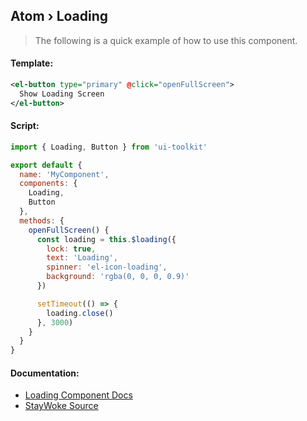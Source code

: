 Atom › Loading
---

> The following is a quick example of how to use this component.


#### Template:

```xml
<el-button type="primary" @click="openFullScreen">
  Show Loading Screen
</el-button>
```


#### Script:
```js
import { Loading, Button } from 'ui-toolkit'

export default {
  name: 'MyComponent',
  components: {
    Loading,
    Button
  },
  methods: {
    openFullScreen() {
      const loading = this.$loading({
        lock: true,
        text: 'Loading',
        spinner: 'el-icon-loading',
        background: 'rgba(0, 0, 0, 0.9)'
      })

      setTimeout(() => {
        loading.close()
      }, 3000)
    }
  }
}
```


#### Documentation:

* [Loading Component Docs](https://element.eleme.io/#/en-US/component/loading)
* [StayWoke Source](https://github.com/staywoke/ui-toolkit/tree/master/src/components/atoms/loading)

